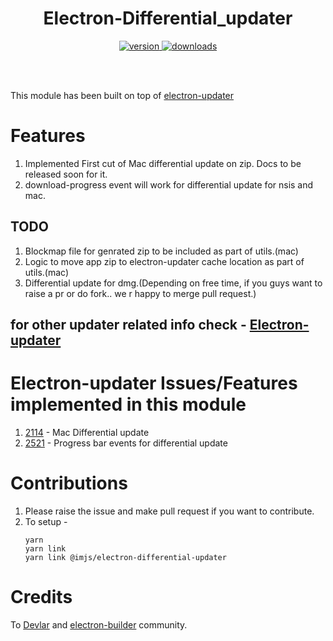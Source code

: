 <h1 align="center">Electron-Differential_updater</h1>

<p align="center">
<a href="https://npmjs.org/package/@imjs/electron-differential-updater">
<img src="https://img.shields.io/npm/v/@imjs/electron-differential-updater.svg" alt="version">
</a>

<a href="https://npmjs.org/package/@imjs/electron-differential-updater">
<img src="https://img.shields.io/npm/dm/@imjs/electron-differential-updater.svg" alt="downloads">
</a>
</p>

<br>
<br>

This module has been built on top of [electron-updater](https://github.com/electron-userland/electron-builder/tree/master/packages/electron-updater)

# Features

1. Implemented First cut of Mac differential update on zip. Docs to be released soon for it.
2. download-progress event will work for differential update for nsis and mac.

## TODO ##
1. Blockmap file for genrated zip to be included as part of utils.(mac)
2. Logic to move app zip to electron-updater cache location as part of utils.(mac)
3. Differential update for dmg.(Depending on free time, if you guys want to raise a pr or do fork.. we r happy to merge pull request.)

## for other updater related info check - [Electron-updater](https://github.com/electron-userland/electron-builder/tree/master/packages/electron-updater)

# Electron-updater Issues/Features implemented in this module

1.  [2114](https://github.com/electron-userland/electron-builder/issues/2114) - Mac Differential update
2.  [2521](https://github.com/electron-userland/electron-builder/issues/2521) - Progress bar events for differential update

# Contributions

1. Please raise the issue and make pull request if you want to contribute.
2. To setup -
   ```
   yarn
   yarn link
   yarn link @imjs/electron-differential-updater
   ```
# Credits
To [Devlar](https://github.com/develar) and [electron-builder](https://github.com/electron-userland/electron-builder) community.

